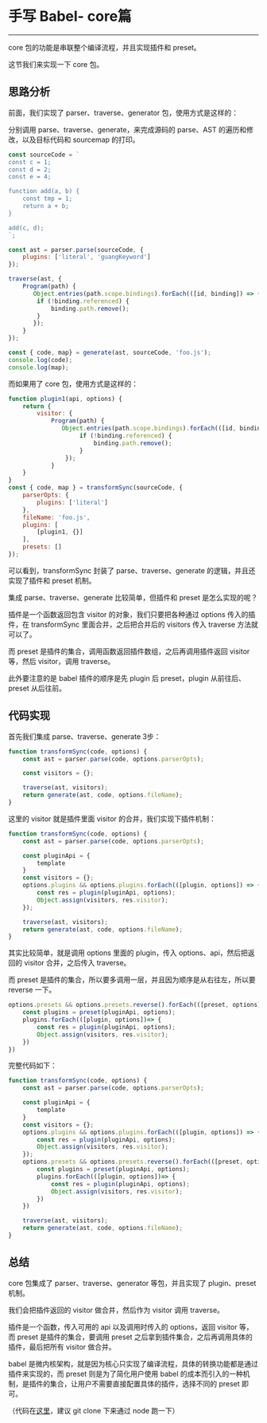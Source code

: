 
# 手写 Babel- core篇
---

core 包的功能是串联整个编译流程，并且实现插件和 preset。

这节我们来实现一下 core 包。

## 思路分析

前面，我们实现了 parser、traverse、generator 包，使用方式是这样的：

分别调用 parse、traverse、generate，来完成源码的 parse、AST 的遍历和修改，以及目标代码和 sourcemap 的打印。

```javascript
const sourceCode = `
const c = 1;
const d = 2;
const e = 4;

function add(a, b) {
    const tmp = 1;
    return a + b;
}

add(c, d);
`;

const ast = parser.parse(sourceCode, {
    plugins: ['literal', 'guangKeyword']
});

traverse(ast, {
    Program(path) {
       Object.entries(path.scope.bindings).forEach(([id, binding]) => {
        if (!binding.referenced) {
            binding.path.remove();
        }
       });
    }
});

const { code, map} = generate(ast, sourceCode, 'foo.js');
console.log(code);
console.log(map);
```

而如果用了 core 包，使用方式是这样的：

```javascript
function plugin1(api, options) {
    return {
        visitor: {
            Program(path) {
               Object.entries(path.scope.bindings).forEach(([id, binding]) => {
                    if (!binding.referenced) {
                        binding.path.remove();
                    }
                });
            }
    }
}
const { code, map } = transformSync(sourceCode, {
    parserOpts: {
        plugins: ['literal']
    },
    fileName: 'foo.js',
    plugins: [
        [plugin1, {}]
    ],
    presets: []
});
```

可以看到，transformSync 封装了 parse、traverse、generate 的逻辑，并且还实现了插件和 preset 机制。

集成 parse、traverse、generate 比较简单，但插件和 preset 是怎么实现的呢？

插件是一个函数返回包含 visitor 的对象，我们只要把各种通过 options 传入的插件，在 transformSync 里面合并，之后把合并后的 visitors 传入 traverse 方法就可以了。

而 preset 是插件的集合，调用函数返回插件数组，之后再调用插件返回 visitor 等，然后 visitor，调用 traverse。

此外要注意的是 babel 插件的顺序是先 plugin 后 preset，plugin 从前往后、preset 从后往前。

## 代码实现

首先我们集成 parse、traverse、generate 3步：

```javascript
function transformSync(code, options) {
    const ast = parser.parse(code, options.parserOpts);

    const visitors = {};

    traverse(ast, visitors);
    return generate(ast, code, options.fileName);
}
```

这里的 visitor 就是插件里面 visitor 的合并，我们实现下插件机制：

```javascript
function transformSync(code, options) {
    const ast = parser.parse(code, options.parserOpts);

    const pluginApi = {
        template
    }
    const visitors = {};
    options.plugins && options.plugins.forEach(([plugin, options]) => {
        const res = plugin(pluginApi, options);
        Object.assign(visitors, res.visitor);
    });

    traverse(ast, visitors);
    return generate(ast, code, options.fileName);
}
```

其实比较简单，就是调用 options 里面的 plugin，传入 options、api，然后把返回的 visitor 合并，之后传入 traverse。

而 preset 是插件的集合，所以要多调用一层，并且因为顺序是从右往左，所以要 reverse 一下。

```javascript
options.presets && options.presets.reverse().forEach(([preset, options]) => {
    const plugins = preset(pluginApi, options);
    plugins.forEach(([plugin, options])=> {
        const res = plugin(pluginApi, options);
        Object.assign(visitors, res.visitor);
    })
})
```

完整代码如下：

```javascript
function transformSync(code, options) {
    const ast = parser.parse(code, options.parserOpts);

    const pluginApi = {
        template
    }
    const visitors = {};
    options.plugins && options.plugins.forEach(([plugin, options]) => {
        const res = plugin(pluginApi, options);
        Object.assign(visitors, res.visitor);
    });
    options.presets && options.presets.reverse().forEach(([preset, options]) => {
        const plugins = preset(pluginApi, options);
        plugins.forEach(([plugin, options])=> {
            const res = plugin(pluginApi, options);
            Object.assign(visitors, res.visitor);
        })
    })

    traverse(ast, visitors);
    return generate(ast, code, options.fileName);
}
```

## 总结

core 包集成了 parser、traverse、generator 等包，并且实现了 plugin、preset 机制。

我们会把插件返回的 visitor 做合并，然后作为 visitor 调用 traverse。

插件是一个函数，传入可用的 api 以及调用时传入的 options，返回 visitor 等，而 preset 是插件的集合，要调用 preset 之后拿到插件集合，之后再调用具体的插件，最后把所有 visitor 做合并。

babel 是微内核架构，就是因为核心只实现了编译流程，具体的转换功能都是通过插件来实现的，而 preset 则是为了简化用户使用 babel 的成本而引入的一种机制，是插件的集合，让用户不需要直接配置具体的插件，选择不同的 preset 即可。

（代码在[这里](https://github.com/QuarkGluonPlasma/babel-plugin-exercize)，建议 git clone 下来通过 node 跑一下）
    